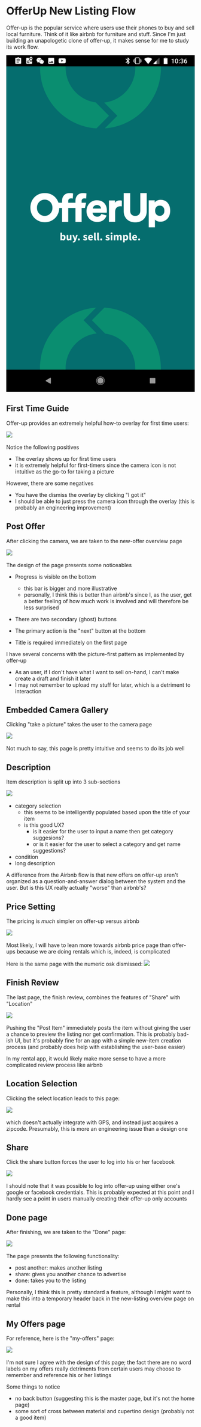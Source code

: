 # OfferUp New Listing Flow

Offer-up is the popular service where users use their phones to buy and sell local furniture. Think of it like airbnb for furniture and stuff. Since I'm just building an unapologetic clone of offer-up, it makes sense for me to study its work flow.

![](./assets/ch23/launch-flow__offerup.png)

## First Time Guide

Offer-up provides an extremely helpful how-to overlay for first time users:

![](https://lh3.googleusercontent.com/r0mk4lvsRwG2OKRIhWRcPZzteuF5lDMzREMBtYkGIWDFDAbvWYUs9rpr2fw_8I7ftxWV2pmVQEIVfKrm82bAzUp9OrQX2UMC7R_4fqY5IAcBjm7RRYPUiPyNGTS6E48ammfuG4iE4oHuxKgUOfgCPW88egHzb61y3EXq8s2jhatazm6X2In1vzSBjpIkabj8sL-4jhKwaLJgLM50p5oEkQD0A8J8p8eMCrzT-7DuqySqXDgvaqfpFYEre0xzCEFxHrI_SyCMTWn1HDgwdPJlsu7X951SrvlylUmNv3lILLvIDsXxJpSdUk0LdTBNR5bj27cMWfRL8Y7crVOIJSX-w6Xyc0NrSgviJklXDKdALdvA0jiOOxSJiAOb4dqCr7FU7Gx57CV1uh4NylsBJND5EnOPBaAyaxwUR7fIav7YcNnpX3RsJeE4nFE_bxkacN-R71D-EF5wJoWUWiNs7YsIdkSpBjsmm6Kr__iCR8R3Qji5CGWAVcyGCRo6_5FmaJ53Gr17Ce36dXaH0nVlEae6OncKG4waTWMPoI_2fdyupSJ2kTbbRkO9xZmvlKICjXMQrscUknChCTdUUmQpCBrveOQ05tfA0hmT3kCLDhUJpq0mxjwGBX_vVGDFjgUaKocALgOVdV-_WnZTe_KUNisGygK_ZqPAIPil=w495-h880-no)

Notice the following positives

- The overlay shows up for first time users
- it is extremely helpful for first-timers since the camera icon is not intuitive as the go-to for taking a picture

However, there are some negatives

- You have the dismiss the overlay by clicking "I got it"
- I should be able to just press the camera icon through the overlay (this is probably an engineering improvement)

## Post Offer

After clicking the camera, we are taken to the new-offer overview page

![](https://lh3.googleusercontent.com/ge7bDer9yLjgaVqMTqSYMhFrNxmmYiLBOFLFXlmKcVAVc_rQoCi1fy_GL4HYgqb9DWOjQK34NvrX2NiUE5TdaECupAUbF_dH73_AAZLWrfUAy8fk8DO5GRQXsrdh9XJ_QG7GWX-1HNBKQYhxd7CJzNRhlgTraKXU4TEOxa7Ub4oGN98lKRzSO-XnY3yE9Of_97ZpMZSz_UYImYB2ekbDuM9Gw2TTkPFnjWYKvs360xXIzj14UBLNROAm8ZYscFOA5E0uZvSpjeX99sqR0S_71zlfH3Axi7CIjeBp5lyFYkXfNF4xFBieD4O7f8w9gMpngjR595B8kCNvLeUNbhoOXf3gIyzcJlkN4uKVcDylkWtkahyKCqq_ikQvJqLqc4qqiuLEurNqX5G1H2ut7RlnUWYP1te9OAl5I16Akj5hOXWNMkmm75a7sMNljU6gbmr_SbRwzhmrBJEtXb3sMtA8NGDXzb0FD8Tu21Jbvhv8TkC9-gEf_G6ud2g6Q8ntDpaGa3HyDZPd9TtCDE1ovS0zTBo10Z97wz-0pTdugZClATWDT1qhHWWM6vJIewv9LLL8ktrdL-JqXQAsxgiGl045TDRIR9AEP31amiI19wWrnzX8YSngAgvzNxkymDOAbaPInPMBvMa-Wc4grWTF2TL9LpJc8o_NGPAu=w495-h880-no)

The design of the page presents some noticeables

- Progress is visible on the bottom
  - this bar is bigger and more illustrative
  - personally, I think this is better than airbnb's since I, as the user, get a better feeling of how much work is involved and will therefore be less surprised

- There are two secondary (ghost) buttons
- The primary action is the "next" button at the bottom
- Title is required immediately on the first page

I have several concerns with the picture-first pattern as implemented by offer-up

- As an user, if I don't have what I want to sell on-hand, I can't make create a draft and finish it later
- I may not remember to upload my stuff for later, which is a detriment to interaction

## Embedded Camera Gallery

Clicking "take a picture" takes the user to the camera page

![](https://lh3.googleusercontent.com/h9EZH7ZUz7iAYrqbZ60O6bhc1c3kpGUaMHvA8c_vnYC4L5oGUCJHhDtJMCjdl7g4Ju8dDpkowbrwmcx4rycoxGvPvW2loky5uw7xsf6F_knuZPLZUlQomXEPTYdI6DUK-LkzTuJL6RpNhDJtF2tw2R9lBFROIhWbVX3Lxbu52D3F5aiYzh0J96cf-FCYJYPdVfyxnuMZPC5lMtSoEMECcs5ew8vzMPalax3HgV17LDXKXW-iE-gDCuise1WZKtbQSRG0bolOrpp18ovPkhqrnsSVMfQlHic93OtIpKe5sLNS7x237CTgYW993OjZipDkvw412bfzCeGlpmypMuhwXjPLhv9FxKJeftAZaEkoUcvw0uZGhzla1xGbxjbu_gR-FIPxxUoHT7crLEzxlymBG1OcRWzM0dOjLvG3KomJyYFT2mC6gqROf6yq5zBMGhgpwwW9u-VZUyh4DKFpHznnq8fug9lpwuuvInFWRxbmdIPf6zausIE19a1lDYMCjquuxpVd_OT0eNeCtLo7GyjDdNyfLcGuMZ8FTkIBNj5qSDtaRwi2HeXkZbVBeYThvPSWroJe7sqedFIyOXUi7__WsJ4oSyjduoPn-J2-Ho7okRp0XU9nemAQgFd-MGCNkaUn5a1urMxh5XIpyEvFodBQ1A1nP78t6Ty_=w495-h880-no)

Not much to say, this page is pretty intuitive and seems to do its job well

## Description

Item description is split up into 3 sub-sections

![](https://lh3.googleusercontent.com/TCdDjJT7koEh3c--3jYZBZsxYdko260bf0gDhimZBsaUWEDPt6wTAiZW83tiUvEFQQ5gZ40U4CDyc-XAcn5hrbxg_qKKK8D7f5to7fSEAa3TikLW1CZgNDsaV57mouKjPXsMzASE8bUBEK8_bGOcyoqKmOjf4DEa19X5YWWzPeAW2OpXBeCp_LZ_tOSXwqbfuTHo4jdfErbInNcluW-wZncYyKiTJleKhK9DcKJzSpJhVKGRGnhQqC6nmGPL8Ti2NXsHBj046vyq9DDBq4187DKSs9NggYR2X-gxa6KAr7PJAvYQnRHHscRcrmLSkbvH3WoJJ7yTQmDypBR7xRph_wLf_aOrqWnBTKjo69XwTUC3ywL8obXsVYn0UgqRH196IwU20JpdXCe8gv8ELn29kvi9pAS6m49qU1ikCc4c8uUF1VETuFf2oyG7HeegRp7EYGx8eH04S86UKQ6EL2zLoKWRdTRsyi8T5Y0YAkXskaB7RGwh8TUAOy8KPPTA2DB97CZwrTHEhn-xyh8Qw1_UeTTuo0LGscQcUFJCjHOB3cUPeQzWbeR16Z4ZC3lLiQ548MWwbZmgLQWcyfwB1v1Byiz2eIT8_k_NBvXvBS4BuOA5_Ro70ZvL7MlPzpmi-hX50LGM71teNEuIDqyX1SmT9viJUuyeA60X=w495-h880-no)


- category selection
  - this seems to be intelligently populated based upon the title of your item
  - is this good UX?
    - is it easier for the user to input a name then get category suggesions?
    - or is it easier for the user to select a category and get name suggestions?
- condition
- long description

A difference from the Airbnb flow is that new offers on offer-up aren't organized as a question-and-answer dialog between the system and the user. But is this UX really actually "worse" than airbnb's?

## Price Setting

The pricing is *much* simpler on offer-up versus airbnb

![](https://lh3.googleusercontent.com/yyWN0Gehw9LlLFZcW6z2dem-SAUeHIE_YxYr9-mnIen72F1eCPxRC9Pc3c8dVnJbXm1demRbpIJsA0PxU5yqtHXsdNRAPvOBK63fFifl5liayC6mhYHZrePpnA2Ze9E5hX8zUz1YGvXRpodozePcy7VEQmYIrciOH4aR912M7hU4Sa_L5VNXLnN_WU4cuq4dZNtI3OgtyxUI1AV_qdOL8ZmXMmWyxrX_FFtbrISI-_vGFN5DVqzsGxCJfWNu31hYPAWmbwhM6qPgGeGbyVcjOW8Ft0poxYmlum3kO1OJA0TjgrAItwmjLQYuTCJ2OWn7mjjiDVKQkh7La1xQ3dRAPyYSiBzg4iG76iRov-m2OX-2ZGttLk6DlSFBF7EWhHp4pMCxEtS4UYPajldmGc34A91CzHW-QwV6tS41SQXu2pEbh2tq4eEuKK-I_cayIWRKfpBh7RXM2FCMGiF3PEYDIqnkNJGw9IcoMFhHpNTUVWDNp4eqCaem_RXyMrGj9urBr3L8VqY-HpENECwzp0cNwtsjvMo31_UxYlP3cHId0cMI7seBxBXI-5Wf7TrX2L84XFeXEusfVR-YCp03OBLADmmyRtbkKOSDHuHX1haY-YJ4YDr_1iErCXVzWlCIAr3W0BSLrxHrLPoDixd5kzZ2CFcBchEeBwGq=w495-h880-no)

Most likely, I will have to lean more towards airbnb price page than offer-ups because we are doing rentals which is, indeed, is complicated

Here is the same page with the numeric osk dismissed:
![](https://lh3.googleusercontent.com/tLOg3zhRGDOE7J3a9kgx5ckKYYrYw8suJwfRA8ePrPDPcod-9n3q7F_9ihcBF6UDcnQkUZJcfxlQRBamAEQBm0SzKwAlHdghnUZcogzlbVqPjJCEQfhj6PtMlQsogSX_n46HCYX1f1nOaDbFdo7Xk3RvtDQj-l42j9PrS6OyRS2NbXJl3KgD0KaaqEXkF3-nYhha3bc2S2eQwXDwMHcKkxwgeuPSgePFUmneQmRJLx8yx297KKvVcB1HHXoY_IwJ9vwGPhManlPhNwBqSfkvUEzKO5F7SokNFrd4OP_Tm03p9N1NveFIZa5Fr76Oe-APBVG2d5Gjt78Vq0XkJgRhCanGDaCyhBHFRA6AtY0qvGEMqIgdHByIW2ta5hgONOvDDzYzVNuw8IKFXfviP3sT7COlrEzWqCPOMekclwjNhUE1WBYA4o-qdlUrqI7khdghDu-OVUKcjzwzfYDrIeIBfGsOzSSVQRU0B1VVpcgyPEjyMdqBQwm8zaKeC6rjyyX171Ns_2Qc1pt8uM0CLqDSdVvUWyIQX8QAint6WYXWz2iqsYxRfonegTuJu78FQVNCupmqj-UNgzHPs9VmYBLMLihX-UEyW-z9sNK6a9fxoUM7tFXcCbBl6M1k9Py6vKOAz9qOGejWQAz0e1ipyg3elEUvlcnsZLEv=w495-h880-no)

## Finish Review

The last page, the finish review, combines the features of "Share" with "Location"

![](https://lh3.googleusercontent.com/3pN3zQgUFwrHPJl-gz4nzTOnN0KwTD1E5h03D4hwDmsfxJD2XVlMcN0Os6J4DiOnqmu84eIZBXl26T-tm8WKjwhd854yzU5uLsSXJGK1x_ruYvAnr7WKONf9wnFEyAosphzbUnVxBjq4sYgIjTuFFlgql-PCZwJNShNVhLCxKswjDlkqbGJafzctka-S9L65BD9OBMLhwF_bkslVAfiodQQNsHUZ8a-7Hs8YruqD3DiGs3jE800juXHh4oD5Wh6LpRYTzQI_uljD5m9VsQZ3e8tnfy6swRGGYa-BG6m7FrwOr4fgNnpQv4KTuTL26bfTzbho3mbncxSBTNZWzmNrFnhwPac12hHXwfSJwVCsWZ-Y_4H7PN_926MRzLMc_eM7kRsh-M7POX2xEpLXJX-sblaJmbjOP9BteohBg1I_NP80aEeV5ntjXFJJbquQdiZxDnNjewH02CCWllqWj2_zrt95VX3d0ka6Hq0Dp7WTcbMMlth4jjjeuLDQadAYg31xhfJfcjxlmoqp3MFOKDUGlpBFXk2dmSrvVsn3nl_mdNRQ7DJKzKsY2idWo4GOV4O0XerZPT0Q7vVhlSEIZnPWECvN7eZP5XZdk9apO5gfDIPfvGBu6_4otmF4I81LAQ4potbdLj9VcdxzbvHl26d85O61rSIIjSuo=w495-h880-no)

Pushing the "Post Item" immediately posts the item without giving the user a chance to preview the listing nor get confirmation. This is probably bad-ish UI, but it's probably fine for an app with a simple new-item creation process (and probably does help with establishing the user-base easier)

In my rental app, it would likely make more sense to have a more complicated review process like airbnb

## Location Selection

Clicking the select location leads to this page:

![](https://lh3.googleusercontent.com/y-jEGPyNfOjE4zPteQCgKjUsSQURUT5ccXiKmzD-zTPwq5R-GqntUv8V5NDbEpxumRzLMdXQWhPCUSFy3fKQNaBRjlRQpskJeUoExc4y9kNXv6FtXpvpNg1CAjJtBCngNdxrB4EiLWiQ_smB2ZklqzsbaV2ZBz0cf-OT5hRFRU890DNuPMSAFGk9OtR7165IcHeOznGSY8ozZP2WwzyoLmE9twVqBwrveaJG7icsK6MDbaWx0h95DVwfiY5b6Zf_OEXMhaZduh9WHoRKbYcsv9cKRiK2-ZeSwJ-erTv9YWi2oL-d6gjlk4Gp_It2KIHacZLs4QxdQb6CetbbSh0UnJCyQMt4h-ZSi1hWr9D0Mh7XoPafM74Z3lpqTN5He7Q0K8dODPPaLmzgz9j3GGmwryaGyygjcTJ7Rw-aEX9GZa8iciFhobv9HZQXEggB7ZZJCtYlV2nKTJ7-qwTRMuqMYKA_uQrkynSHF8uRwLIEl-ChHyQrpgtCxDn2yqzEhP1cxWYqvgaCzoWuCZQtzZAmyuZJqS5JXudstNg9BsX0laerkYo0xCQu4FJOXaDk1DzYFL9xssH8cEacqf4gmziPVUn1zLvQ-z2zcExrVnOBt020wlDDSrByIPDvH7uYSV-O64Xd-cotqpfEEEmliOtMXZar6dSllPAP=w495-h880-no)

which doesn't actually integrate with GPS, and instead just acquires a zipcode. Presumably, this is more an engineering issue than a design one

## Share

Click the share button forces the user to log into his or her facebook

![](https://lh3.googleusercontent.com/gZoSzzoaBsWSLmFv4rVXjg8J14OVOCv3WNjyVtxZpZkmh0IbObctBWDfqDA9WVlQZZ75fVBgSrCi8Zvi_TqJdGxHsd4WB5OtJoELDIB5AJ_lFc7etPGaJsJ_V5bRmKt3XZkGEBTprxBYxVMpFzg8Kk3Eii0a_w7tdG-8de0ifN3orFpY9eDtSVgGVFrj_ZYcdXJLROPMpaREL584NFL26ucRYtuajNENm4Tgei8LuJzQ-qhW65VFLCziy65np00xLm3AzOacrblASPDt6ug0QOr9BGpk8ucXx4EWv7K5daur5uxzFUI9-Wfjm1sSDIQYuID7Szbcbmkm5Z6zku1Xn0cM-7uqL4pj2CUiMTZX1NJIvRSqjXeXhr8mO0xpkOEJrUXE-CrRlLzTHNJoN2o2fxUAz0udNx6UGQvifoOsUKAIGRCCpzbYddRiELwmyp7nAQIBnob_0fyE5z6aqgk69G1Vd8V56hok4X1mciLSnfMB3IQp9D5FLUTV5fck4eHEzDXRrqs4tIc2RJfkQWgc34s3VBidyY16FDxWTecT1hVlKEgjM0M8NhIW5LrcT1Es0cKm5pHyjJqpeNvEJZ-n9cZwHBJB3l125F-CyaieAQ4XaMQ3mHi8l9RtMgrgAeZMPwvmI50aQ8iRfqxWbfOHP1yoZYUcUKRv=w495-h880-no)

I should note that it was possible to log into offer-up using either one's google or facebook credentials. This is probably expected at this point and I hardly see a point in users manually creating their offer-up only accounts

## Done page

After finishing, we are taken to the "Done" page:

![](https://lh3.googleusercontent.com/zTuAYNddHBdG_a21xD16Zd93jPa8VPuAfk2_iOoXaV7E6pIswl_QLjInlQ_dNNOxz-HM_h9VJRo8dQip1dH9_77cNJplSFnPxpRikUXDgBbXj6sAbaWUaNNAKhYnMqm8JQpyKQA8tpWREn2xF4jtyMYXrshfpbZXlgq0w09eQaXUF61c0rUm6Q1NOIblOqMpn8Xpc-qFRODofMBdzekC4ZTw2PDtkrBj9emCXEIiJJZfz8H5xbaunz1wb1NLm5Z_7BQyli4WHMLCjTcCtg8u2UUpMbFv1gJiB9JzntIZAlrQ0uZNoVb8CbUdlCn39biTvmXetzXVag8_sU8RrIorfgwuVR-TTrQYMGu9WmLHL6iBTWjloMhqfCiY5J0uTS60_Spa0FRnErvCiuFOh6LOpAXNzPt7zgEM6tXc0DS48sTXTFeY77zkAbMmzGA6fTKqozm4S-PHCzoNLQ32hVk_Q_Zp2bPt718DUwa75GRNB27LcKMgF6KgINhBixhsuuAslVAqOR6l2o_tdX6dLkhcWtK38FKVt63zaTuCYZf856CSl8Z5s0dCwfW5wntzi9VzLr1XMfwS610DRp72kGnmk18thPB7gZNdcpYzYP-pTLOTKvLhcMFPouh0DEGovoahoH1z_9Pi3D4WEOz8z96Ga0Hz-PdjudOM=w495-h880-no)

The page presents the following functionality:

- post another: makes another listing
- share: gives you another chance to advertise
- done: takes you to the listing

Personally, I think this is pretty standard a feature, although I might want to make this into a temporary header back in the new-listing overview page on rental

## My Offers page

For reference, here is the "my-offers" page:

![](https://lh3.googleusercontent.com/KDuDWdaLnBLA2frS3icvBKaCfkzZs1uHaWhfIi4x8z2UgyX6CJEV7fYlZvpu42spTNoojIY1_gon_a1ova288-TnXlKGIjIVFa4GxtS356PUxaMcCtlO9OZy-XUMsvt4qi7pjExPKHvv0bI2Cno_Etq6RrizQddCaRFmg7V4AVFTKDAPDaiH1XNWAdLtL14cYXouTvQj-hk5k7FOqSHpNytXVEGRbrwTczSQPE32HRvB4b1QSVR8jaUDxoTSctAOuK5e0chvrG5VzkZ527vS4i6GMHyKJw69mqkKHmP9aDIwTzLSX_LDsThvIdSBLbmD5MU9DG0xrVIRN0X9KqHty_CBpbNTJIXbj-h6FvWmSE_4mXqp-be5-ZZ4ai9vz5MN0jOBnvNrU0xRqSq4nZHI9Jjtxf4mkUQEkqjeecBKxRy8LNKmVf_g6TlWCoTW-yMbcNykX41cKA_xVmMXpWeIJUNohQa8opTXNgyz6Ta7Aj6g5eL2bPdDmtyAgKOMUCJNdpGzndJsiaiMpxLHhr73uDDRFzEaF8ROYWxDXM4JwFjyrd47wvoYSl_FP_wJIJtvyaTmucX3DbJS_UWzmONc975E9kMCg_-1I87hFpYa1aUO_kL-Vsnzkia5mngk3rcSfIl8ncyyH-tjDY75gtZ5TRa8RupbLl1L=w495-h880-no)

I'm not sure I agree with the design of this page; the fact there are no word labels on my offers really detriments from certain users may choose to remember and reference his or her listings

Some things to notice

- no back button (suggesting this is the master page, but it's not the home page)
- some sort of cross between material and cupertino design (probably not a good item)
